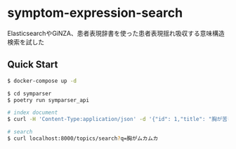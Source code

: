 # symptom-expression-search

ElasticsearchやGiNZA、患者表現辞書を使った患者表現揺れ吸収する意味構造検索を試した

## Quick Start

```bash
$ docker-compose up -d

$ cd symparser
$ poetry run symparser_api

# index document
$ curl -H 'Content-Type:application/json' -d '{"id": 1,"title": "胸が苦しい"}' localhost:8000/topics

# search
$ curl localhost:8000/topics/search?q=胸がムカムカ
```

